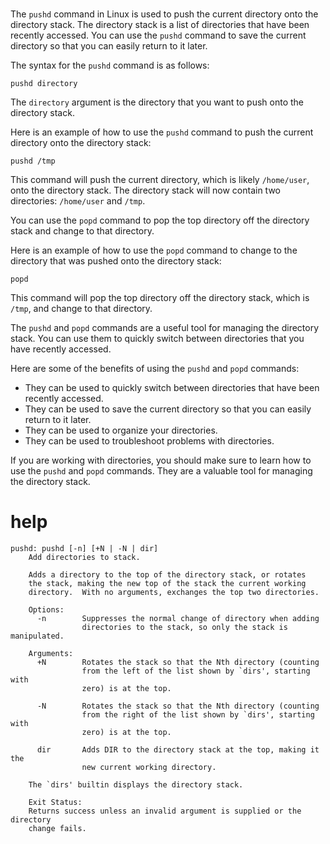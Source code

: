 # 

The `pushd` command in Linux is used to push the current directory onto the directory stack. The directory stack is a list of directories that have been recently accessed. You can use the `pushd` command to save the current directory so that you can easily return to it later.

The syntax for the `pushd` command is as follows:

```
pushd directory
```

The `directory` argument is the directory that you want to push onto the directory stack.

Here is an example of how to use the `pushd` command to push the current directory onto the directory stack:

```
pushd /tmp
```

This command will push the current directory, which is likely `/home/user`, onto the directory stack. The directory stack will now contain two directories: `/home/user` and `/tmp`.

You can use the `popd` command to pop the top directory off the directory stack and change to that directory.

Here is an example of how to use the `popd` command to change to the directory that was pushed onto the directory stack:

```
popd
```

This command will pop the top directory off the directory stack, which is `/tmp`, and change to that directory.

The `pushd` and `popd` commands are a useful tool for managing the directory stack. You can use them to quickly switch between directories that you have recently accessed.

Here are some of the benefits of using the `pushd` and `popd` commands:

* They can be used to quickly switch between directories that have been recently accessed.
* They can be used to save the current directory so that you can easily return to it later.
* They can be used to organize your directories.
* They can be used to troubleshoot problems with directories.

If you are working with directories, you should make sure to learn how to use the `pushd` and `popd` commands. They are a valuable tool for managing the directory stack.



# help 

```
pushd: pushd [-n] [+N | -N | dir]
    Add directories to stack.
    
    Adds a directory to the top of the directory stack, or rotates
    the stack, making the new top of the stack the current working
    directory.  With no arguments, exchanges the top two directories.
    
    Options:
      -n        Suppresses the normal change of directory when adding
                directories to the stack, so only the stack is manipulated.
    
    Arguments:
      +N        Rotates the stack so that the Nth directory (counting
                from the left of the list shown by `dirs', starting with
                zero) is at the top.
    
      -N        Rotates the stack so that the Nth directory (counting
                from the right of the list shown by `dirs', starting with
                zero) is at the top.
    
      dir       Adds DIR to the directory stack at the top, making it the
                new current working directory.
    
    The `dirs' builtin displays the directory stack.
    
    Exit Status:
    Returns success unless an invalid argument is supplied or the directory
    change fails.
```
